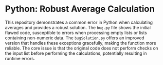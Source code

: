 # Python: Robust Average Calculation
This repository demonstrates a common error in Python when calculating averages and provides a robust solution.  The `bug.py` file shows the initial flawed code, susceptible to errors when processing empty lists or lists containing non-numeric data. The `bugSolution.py` offers an improved version that handles these exceptions gracefully, making the function more reliable.  The core issue is that the original code does not perform checks on the input list before performing the calculations, potentially resulting in runtime errors.
